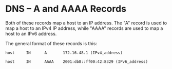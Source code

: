 # DNS – A and AAAA Records

Both of these records map a host to an IP address. The "A" record is used to map a host to an IPv4 IP address, while "AAAA" records are used to map a host to an IPv6 address.

The general format of these records is this:

```
host     IN      A       172.16.48.1 (IPv4_address)
```

```
host     IN      AAAA    2001:db8::ff00:42:8329 (IPv6_address)
```



